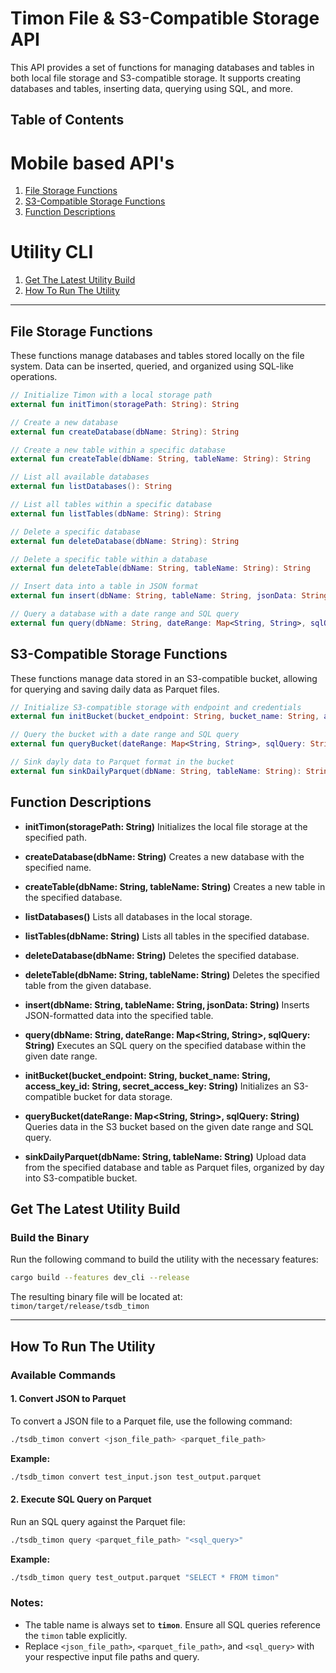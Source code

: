 # Timon File & S3-Compatible Storage API

This API provides a set of functions for managing databases and tables in both local file storage and S3-compatible storage. It supports creating databases and tables, inserting data, querying using SQL, and more.

## Table of Contents

# Mobile based API's
1. [File Storage Functions](#file-storage-functions)
2. [S3-Compatible Storage Functions](#s3-compatible-storage-functions)
3. [Function Descriptions](#function-descriptions)

# Utility CLI
1. [Get The Latest Utility Build](#get-the-latest-utility-build)
2. [How To Run The Utility](#how-to-run-the-utility)
---

## File Storage Functions

These functions manage databases and tables stored locally on the file system. Data can be inserted, queried, and organized using SQL-like operations.

```kotlin
// Initialize Timon with a local storage path
external fun initTimon(storagePath: String): String

// Create a new database
external fun createDatabase(dbName: String): String

// Create a new table within a specific database
external fun createTable(dbName: String, tableName: String): String

// List all available databases
external fun listDatabases(): String

// List all tables within a specific database
external fun listTables(dbName: String): String

// Delete a specific database
external fun deleteDatabase(dbName: String): String

// Delete a specific table within a database
external fun deleteTable(dbName: String, tableName: String): String

// Insert data into a table in JSON format
external fun insert(dbName: String, tableName: String, jsonData: String): String

// Query a database with a date range and SQL query
external fun query(dbName: String, dateRange: Map<String, String>, sqlQuery: String): String
```

## S3-Compatible Storage Functions

These functions manage data stored in an S3-compatible bucket, allowing for querying and saving daily data as Parquet files.

```kotlin
// Initialize S3-compatible storage with endpoint and credentials
external fun initBucket(bucket_endpoint: String, bucket_name: String, access_key_id: String, secret_access_key: String): String

// Query the bucket with a date range and SQL query
external fun queryBucket(dateRange: Map<String, String>, sqlQuery: String): String

// Sink dayly data to Parquet format in the bucket
external fun sinkDailyParquet(dbName: String, tableName: String): String
```

## Function Descriptions

- **initTimon(storagePath: String)**
Initializes the local file storage at the specified path.

- **createDatabase(dbName: String)**
Creates a new database with the specified name.

- **createTable(dbName: String, tableName: String)**
Creates a new table in the specified database.

- **listDatabases()**
Lists all databases in the local storage.

- **listTables(dbName: String)**
Lists all tables in the specified database.

- **deleteDatabase(dbName: String)**
Deletes the specified database.

- **deleteTable(dbName: String, tableName: String)**
Deletes the specified table from the given database.

- **insert(dbName: String, tableName: String, jsonData: String)**
Inserts JSON-formatted data into the specified table.

- **query(dbName: String, dateRange: Map<String, String>, sqlQuery: String)**
Executes an SQL query on the specified database within the given date range.

- **initBucket(bucket_endpoint: String, bucket_name: String, access_key_id: String, secret_access_key: String)**
Initializes an S3-compatible bucket for data storage.

- **queryBucket(dateRange: Map<String, String>, sqlQuery: String)**
Queries data in the S3 bucket based on the given date range and SQL query.

- **sinkDailyParquet(dbName: String, tableName: String)**
Upload data from the specified database and table as Parquet files, organized by day into S3-compatible bucket.


## Get The Latest Utility Build

### Build the Binary
Run the following command to build the utility with the necessary features:  
```bash
cargo build --features dev_cli --release
```

The resulting binary file will be located at:  
`timon/target/release/tsdb_timon`

---

## How To Run The Utility

### Available Commands

#### 1. Convert JSON to Parquet
To convert a JSON file to a Parquet file, use the following command:  
```bash
./tsdb_timon convert <json_file_path> <parquet_file_path>
```

**Example:**  
```bash
./tsdb_timon convert test_input.json test_output.parquet
```

#### 2. Execute SQL Query on Parquet
Run an SQL query against the Parquet file:  
```bash
./tsdb_timon query <parquet_file_path> "<sql_query>"
```

**Example:**  
```bash
./tsdb_timon query test_output.parquet "SELECT * FROM timon"
```

### Notes:
- The table name is always set to **`timon`**. Ensure all SQL queries reference the `timon` table explicitly.
- Replace `<json_file_path>`, `<parquet_file_path>`, and `<sql_query>` with your respective input file paths and query.
